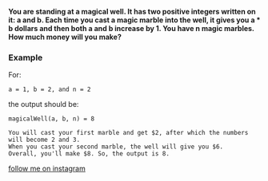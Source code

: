 **You are standing at a magical well. It has two positive integers written on it: a and b. Each time you cast a magic
marble into the well, it gives you a * b dollars and then both a and b increase by 1. You have n magic marbles. How much
money will you make?**

### Example

For:

```
a = 1, b = 2, and n = 2
```

the output should be:

```
magicalWell(a, b, n) = 8

You will cast your first marble and get $2, after which the numbers will become 2 and 3. 
When you cast your second marble, the well will give you $6. 
Overall, you'll make $8. So, the output is 8.
```

[follow me on instagram](https://www.instagram.com/9_tay)